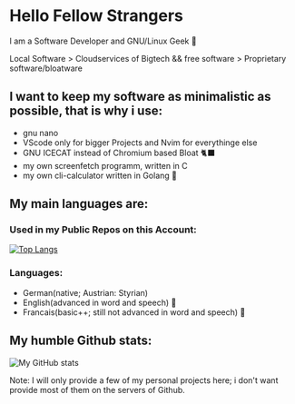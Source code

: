 # Hello Fellow Strangers

I am a Software Developer and GNU/Linux Geek 🐧

Local Software > Cloudservices of Bigtech && free software > Proprietary software/bloatware

## I want to keep my software as minimalistic as possible, that is why i use:
- gnu nano
- VScode only for bigger Projects and Nvim for everythinge else
- GNU ICECAT instead of Chromium based Bloat 🐈‍⬛
- my own screenfetch programm, written in C 
- my own cli-calculator written in Golang 🧮
## My main languages are:
### Used in my Public Repos on this Account:

[![Top Langs](https://github-readme-stats.vercel.app/api/top-langs/?username=666hwll)](https://github.com/anuraghazra/github-readme-stats)

### Languages:
- German(native; Austrian: Styrian) 
- English(advanced in word and speech) 🏴󠁧󠁢󠁥󠁮󠁧󠁿
- Francais(basic++; still not advanced in word and speech) 🥖
## My humble Github stats:
![My GitHub stats](https://github-readme-stats.vercel.app/api?username=666hwll)

Note: I will only provide a few of my personal projects here; i don't want provide most of them
on the servers of Github.

